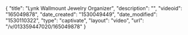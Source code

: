{
    "title": "Lynk Wallmount Jewelry Organizer",
    "description": "",
    "videoid": "165049878",
    "date_created": "1530049449",
    "date_modified": "1530110322",
    "type": "captivate",
    "layout": "video",
    "url": "\/v\/013359447020\/165049878"
}